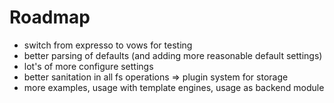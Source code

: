 Roadmap
========
* switch from expresso to vows for testing
* better parsing of defaults (and adding more reasonable default settings)
* lot's of more configure settings
* better sanitation in all fs operations => plugin system for storage
* more examples, usage with template engines, usage as backend module
